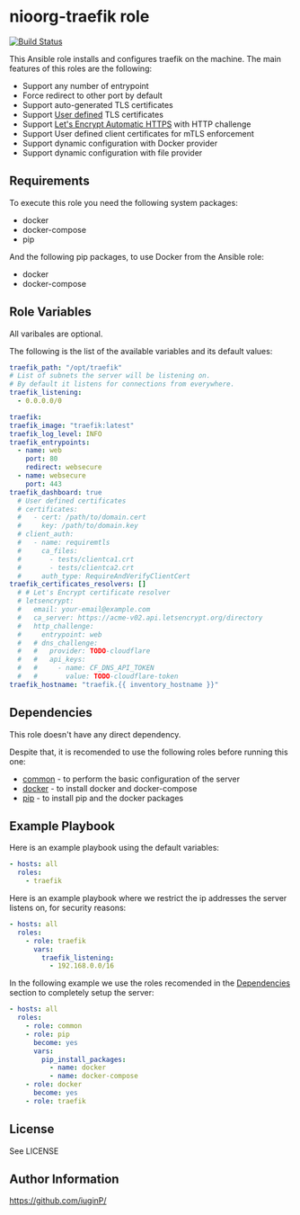 nioorg-traefik role
=========

[![Build Status](https://github.com/nioorg/role-traefik/actions/workflows/build.yml/badge.svg?branch=master)](https://github.com/nioorg/role-traefik/actions/workflows/build.yml)

This Ansible role installs and configures traefik on the machine. The main features of this roles are the following:

* Support any number of entrypoint
* Force redirect to other port by default
* Support auto-generated TLS certificates
* Support [User defined](https://doc.traefik.io/traefik/https/tls/#user-defined) TLS certificates
* Support [Let's Encrypt Automatic HTTPS](https://docs.traefik.io/https/acme/#lets-encrypt) with HTTP challenge
* Support User defined client certificates for mTLS enforcement
* Support dynamic configuration with Docker provider
* Support dynamic configuration with file provider

Requirements
------------

To execute this role you need the following system packages:

* docker
* docker-compose
* pip

And the following pip packages, to use Docker from the Ansible role:

* docker
* docker-compose

Role Variables
--------------

All varibales are optional.

The following is the list of the available variables and its default values:

```yaml
traefik_path: "/opt/traefik"
# List of subnets the server will be listening on.
# By default it listens for connections from everywhere.
traefik_listening:
  - 0.0.0.0/0

traefik:
traefik_image: "traefik:latest"
traefik_log_level: INFO
traefik_entrypoints:
  - name: web
    port: 80
    redirect: websecure
  - name: websecure
    port: 443
traefik_dashboard: true
  # User defined certificates
  # certificates:
  #   - cert: /path/to/domain.cert
  #     key: /path/to/domain.key
  # client_auth:
  #   - name: requiremtls
  #     ca_files:
  #       - tests/clientca1.crt
  #       - tests/clientca2.crt
  #     auth_type: RequireAndVerifyClientCert
traefik_certificates_resolvers: []
  # # Let's Encrypt certificate resolver
  # letsencrypt:
  #   email: your-email@example.com
  #   ca_server: https://acme-v02.api.letsencrypt.org/directory
  #   http_challenge:
  #     entrypoint: web
  #   # dns_challenge:
  #   #   provider: TODO-cloudflare
  #   #   api_keys:
  #   #     - name: CF_DNS_API_TOKEN
  #   #       value: TODO-cloudflare-token
traefik_hostname: "traefik.{{ inventory_hostname }}"
```

Dependencies
------------

This role doesn't have any direct dependency.

Despite that, it is recomended to use the following roles before running this one:
* [common](https://github.com/nioorg/role-common) - to perform the basic configuration of the server
* [docker](https://github.com/geerlingguy/ansible-role-docker) - to install docker and docker-compose
* [pip](https://github.com/geerlingguy/ansible-role-pip.git) - to install pip and the docker packages

Example Playbook
----------------

Here is an example playbook using the default variables:

```yaml
- hosts: all
  roles:
    - traefik
```

Here is an example playbook where we restrict the ip addresses the server listens on, for security reasons:

```yaml
- hosts: all
  roles:
    - role: traefik
      vars:
        traefik_listening:
          - 192.168.0.0/16
```

In the following example we use the roles recomended in the [Dependencies](https://github.com/nioorg/role-traefik#dependencies) section to completely setup the server:

```yaml
- hosts: all
  roles:
    - role: common
    - role: pip
      become: yes
      vars:
        pip_install_packages:
          - name: docker
          - name: docker-compose
    - role: docker
      become: yes
    - role: traefik
```

License
-------

See LICENSE

Author Information
------------------

https://github.com/iuginP/
